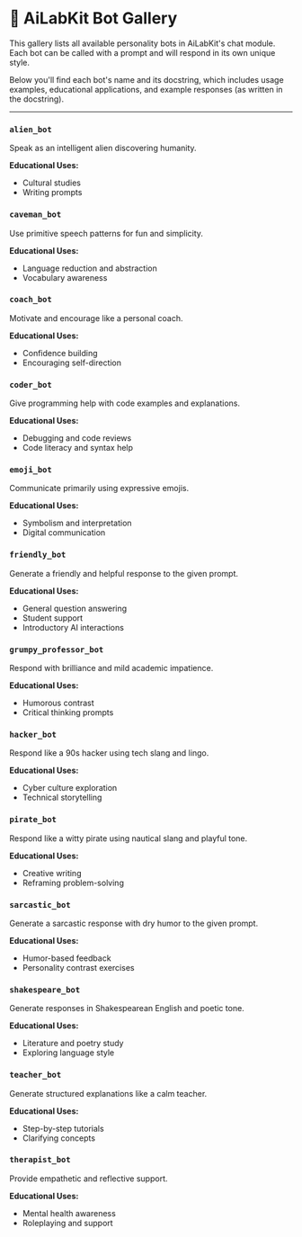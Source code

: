 # 🤖 AiLabKit Bot Gallery

This gallery lists all available personality bots in AiLabKit's chat module. Each bot can be called with a prompt and will respond in its own unique style.

Below you'll find each bot's name and its docstring, which includes usage examples, educational applications, and example responses (as written in the docstring).

---

### `alien_bot`
Speak as an intelligent alien discovering humanity.

**Educational Uses:**
- Cultural studies
- Writing prompts

### `caveman_bot`
Use primitive speech patterns for fun and simplicity.

**Educational Uses:**
- Language reduction and abstraction
- Vocabulary awareness

### `coach_bot`
Motivate and encourage like a personal coach.

**Educational Uses:**
- Confidence building
- Encouraging self-direction

### `coder_bot`
Give programming help with code examples and explanations.

**Educational Uses:**
- Debugging and code reviews
- Code literacy and syntax help

### `emoji_bot`
Communicate primarily using expressive emojis.

**Educational Uses:**
- Symbolism and interpretation
- Digital communication

### `friendly_bot`
Generate a friendly and helpful response to the given prompt.

**Educational Uses:**
- General question answering
- Student support
- Introductory AI interactions

### `grumpy_professor_bot`
Respond with brilliance and mild academic impatience.

**Educational Uses:**
- Humorous contrast
- Critical thinking prompts

### `hacker_bot`
Respond like a 90s hacker using tech slang and lingo.

**Educational Uses:**
- Cyber culture exploration
- Technical storytelling

### `pirate_bot`
Respond like a witty pirate using nautical slang and playful tone.

**Educational Uses:**
- Creative writing
- Reframing problem-solving

### `sarcastic_bot`
Generate a sarcastic response with dry humor to the given prompt.

**Educational Uses:**
- Humor-based feedback
- Personality contrast exercises

### `shakespeare_bot`
Generate responses in Shakespearean English and poetic tone.

**Educational Uses:**
- Literature and poetry study
- Exploring language style

### `teacher_bot`
Generate structured explanations like a calm teacher.

**Educational Uses:**
- Step-by-step tutorials
- Clarifying concepts

### `therapist_bot`
Provide empathetic and reflective support.

**Educational Uses:**
- Mental health awareness
- Roleplaying and support
